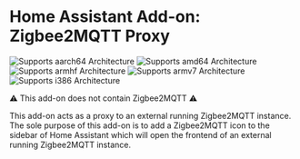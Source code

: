 # Home Assistant Add-on: Zigbee2MQTT Proxy

![Supports aarch64 Architecture](https://img.shields.io/badge/aarch64-yes-green.svg)
![Supports amd64 Architecture](https://img.shields.io/badge/amd64-yes-green.svg)
![Supports armhf Architecture](https://img.shields.io/badge/armhf-yes-green.svg)
![Supports armv7 Architecture](https://img.shields.io/badge/armv7-yes-green.svg)
![Supports i386 Architecture](https://img.shields.io/badge/i386-yes-green.svg)

⚠️ This add-on does not contain Zigbee2MQTT ⚠️

This add-on acts as a proxy to an external running Zigbee2MQTT instance.
The sole purpose of this add-on is to add a Zigbee2MQTT icon to the sidebar of Home Assistant which will open the frontend of an external running Zigbee2MQTT instance.
